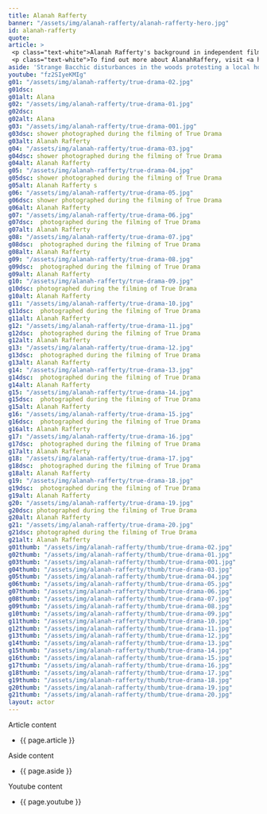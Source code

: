 ```yaml
---
title: Alanah Rafferty
banner: "/assets/img/alanah-rafferty/alanah-rafferty-hero.jpg"
id: alanah-rafferty
quote: 
article: >
 <p class="text-white">Alanah Rafferty's background in independent film, the blogosphere, and on stage, made her a natural choice to play Sara Pullin – the LA movie Star and Bacchae. "I was very drawn to this script because it's visceral – this is a horror movie in service of asking the question, 'Why violence against women?' And I loved playing a Bacchae. The Bacchae in this film are special. The Bacchae in Euripides are strong, ferocious and connected with nature. But here – for the first time – we get to see their smarts – they are the guides to bring you into the world of the classics and the full world of our intellectual inheritance. They're physically strong – and, they are mentally formidable. I would say, the Bacchae are the prime protagonists in this story.  It's their rage at senseless violence that causes them to summon Dionysos. I don’t have to tell you how fun it is as an actress to play the victim and the prime agent – all in service of creating a new kind of cinema."</p>
 <p class="text-white">To find out more about AlanahRaffery, visit <a href="https://www.alanah-rafferty.com/" target="_blank" class="underline mail-link">www.alanah-rafferty.com</a></p>
aside: 'Strange Bacchic disturbances in the woods protesting a local horror movie prompt a police investigation. A shadowy figure emerges.  Calling himself the God of Drama, he believes that he can achieve the seemingly impossible goal of returning drama to its original purpose – of preparing citizens for leadership in democracy. As the horror movie spirals out of control, and the Bacchae are consumed in violence - can officer Ailish Walsh discern the truth before a gruesome Greek drama unfolds? <br><br> Director James Thomas creates a Greek tragedy for our time. A horror story that looks at the original role of drama – as the companion invention of democracy – to shed light on how modern media is still working in our lives, in hidden ways, to rip us apart. True Drama is an alarm – a rare moment of clarity – a terrifying jolt - and an invitation to enjoy the true transcendental power of drama to help us envision a better Democracy. '
youtube: "fz2SIyeKMIg"
g01: "/assets/img/alanah-rafferty/true-drama-02.jpg"
g01dsc: 
g01alt: Alana 
g02: "/assets/img/alanah-rafferty/true-drama-01.jpg"
g02dsc: 
g02alt: Alana 
g03: "/assets/img/alanah-rafferty/true-drama-001.jpg"
g03dsc: shower photographed during the filming of True Drama 
g03alt: Alanah Rafferty 
g04: "/assets/img/alanah-rafferty/true-drama-03.jpg"
g04dsc: shower photographed during the filming of True Drama 
g04alt: Alanah Rafferty 
g05: "/assets/img/alanah-rafferty/true-drama-04.jpg"
g05dsc: shower photographed during the filming of True Drama 
g05alt: Alanah Rafferty s
g06: "/assets/img/alanah-rafferty/true-drama-05.jpg"
g06dsc: shower photographed during the filming of True Drama 
g06alt: Alanah Rafferty 
g07: "/assets/img/alanah-rafferty/true-drama-06.jpg"
g07dsc:  photographed during the filming of True Drama 
g07alt: Alanah Rafferty 
g08: "/assets/img/alanah-rafferty/true-drama-07.jpg"
g08dsc:  photographed during the filming of True Drama 
g08alt: Alanah Rafferty 
g09: "/assets/img/alanah-rafferty/true-drama-08.jpg"
g09dsc:  photographed during the filming of True Drama 
g09alt: Alanah Rafferty 
g10: "/assets/img/alanah-rafferty/true-drama-09.jpg"
g10dsc: photographed during the filming of True Drama 
g10alt: Alanah Rafferty 
g11: "/assets/img/alanah-rafferty/true-drama-10.jpg"
g11dsc:  photographed during the filming of True Drama 
g11alt: Alanah Rafferty 
g12: "/assets/img/alanah-rafferty/true-drama-11.jpg"
g12dsc:  photographed during the filming of True Drama 
g12alt: Alanah Rafferty 
g13: "/assets/img/alanah-rafferty/true-drama-12.jpg"
g13dsc:  photographed during the filming of True Drama 
g13alt: Alanah Rafferty 
g14: "/assets/img/alanah-rafferty/true-drama-13.jpg"
g14dsc:  photographed during the filming of True Drama 
g14alt: Alanah Rafferty 
g15: "/assets/img/alanah-rafferty/true-drama-14.jpg"
g15dsc:  photographed during the filming of True Drama 
g15alt: Alanah Rafferty 
g16: "/assets/img/alanah-rafferty/true-drama-15.jpg"
g16dsc:  photographed during the filming of True Drama 
g16alt: Alanah Rafferty 
g17: "/assets/img/alanah-rafferty/true-drama-16.jpg"
g17dsc:  photographed during the filming of True Drama 
g17alt: Alanah Rafferty 
g18: "/assets/img/alanah-rafferty/true-drama-17.jpg"
g18dsc:  photographed during the filming of True Drama 
g18alt: Alanah Rafferty 
g19: "/assets/img/alanah-rafferty/true-drama-18.jpg"
g19dsc:  photographed during the filming of True Drama 
g19alt: Alanah Rafferty 
g20: "/assets/img/alanah-rafferty/true-drama-19.jpg"
g20dsc: photographed during the filming of True Drama 
g20alt: Alanah Rafferty 
g21: "/assets/img/alanah-rafferty/true-drama-20.jpg"
g21dsc: photographed during the filming of True Drama 
g21alt: Alanah Rafferty
g01thumb: "/assets/img/alanah-rafferty/thumb/true-drama-02.jpg"
g02thumb: "/assets/img/alanah-rafferty/thumb/true-drama-01.jpg"
g03thumb: "/assets/img/alanah-rafferty/thumb/true-drama-001.jpg"
g04thumb: "/assets/img/alanah-rafferty/thumb/true-drama-03.jpg"
g05thumb: "/assets/img/alanah-rafferty/thumb/true-drama-04.jpg"
g06thumb: "/assets/img/alanah-rafferty/thumb/true-drama-05.jpg"
g07thumb: "/assets/img/alanah-rafferty/thumb/true-drama-06.jpg"
g08thumb: "/assets/img/alanah-rafferty/thumb/true-drama-07.jpg"
g09thumb: "/assets/img/alanah-rafferty/thumb/true-drama-08.jpg"
g10thumb: "/assets/img/alanah-rafferty/thumb/true-drama-09.jpg"
g11thumb: "/assets/img/alanah-rafferty/thumb/true-drama-10.jpg"
g12thumb: "/assets/img/alanah-rafferty/thumb/true-drama-11.jpg"
g13thumb: "/assets/img/alanah-rafferty/thumb/true-drama-12.jpg"
g14thumb: "/assets/img/alanah-rafferty/thumb/true-drama-13.jpg"
g15thumb: "/assets/img/alanah-rafferty/thumb/true-drama-14.jpg"
g16thumb: "/assets/img/alanah-rafferty/thumb/true-drama-15.jpg"
g17thumb: "/assets/img/alanah-rafferty/thumb/true-drama-16.jpg"
g18thumb: "/assets/img/alanah-rafferty/thumb/true-drama-17.jpg"
g19thumb: "/assets/img/alanah-rafferty/thumb/true-drama-18.jpg"
g20thumb: "/assets/img/alanah-rafferty/thumb/true-drama-19.jpg"
g21thumb: "/assets/img/alanah-rafferty/thumb/true-drama-20.jpg"
layout: actor
---
```


Article content
* {{ page.article }}

Aside content
* {{ page.aside }}

Youtube content
* {{ page.youtube }}

